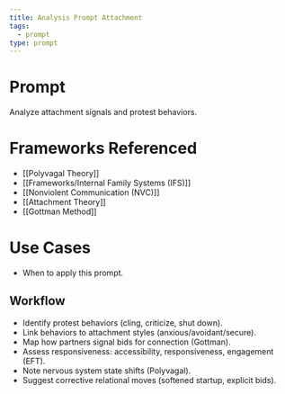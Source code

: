 ```yaml
---
title: Analysis Prompt Attachment
tags:
  - prompt
type: prompt
---
```


<!-- @format -->

# Prompt

Analyze attachment signals and protest behaviors.

# Frameworks Referenced

- [[Polyvagal Theory]]
- [[Frameworks/Internal Family Systems (IFS)]]
- [[Nonviolent Communication (NVC)]]
- [[Attachment Theory]]
- [[Gottman Method]]

# Use Cases

- When to apply this prompt.

## Workflow

- Identify protest behaviors (cling, criticize, shut down).
- Link behaviors to attachment styles (anxious/avoidant/secure).
- Map how partners signal bids for connection (Gottman).
- Assess responsiveness: accessibility, responsiveness, engagement (EFT).
- Note nervous system state shifts (Polyvagal).
- Suggest corrective relational moves (softened startup, explicit bids).
